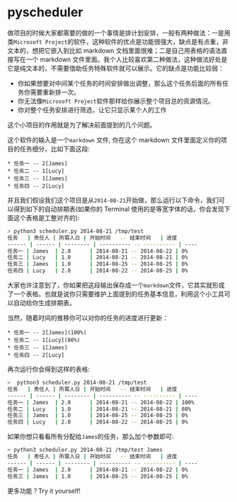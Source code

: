 pyscheduler
===========

做项目的时候大家都需要的做的一个事情是排计划安排，一般有两种做法：一是用类`Microsoft Project`的软件，这种软件的优点是功能很强大，缺点是有点重，非文本的，想把它嵌入到比如 markdown 文档里面很难；二是自己用表格的语法直接写在一个 markdown 文件里面。我个人比较喜欢第二种做法，这种做法好处是它是纯文本的，不需要借助任务特殊软件就可以展示。它的缺点是功能比较弱：

* 你如果想要对中间某个任务的时间安排做出调整，那么这个任务后面的所有任务你需要重新排一次。
* 你无法像`Microsoft Project`软件那样给你展示整个项目总的资源情况。
* 你对整个任务安排进行筛选，让它只显示某个人的工作

这个小项目的作用就是为了解决前面提到的几个问题。

这个软件的输入是一个`markdown` 文件, 你在这个 markdown 文件里面定义你的项目的任务细分，比如下面这段:

    * 任务一 -- 2[James]
    * 任务二 -- 1[Lucy]
    * 任务三 -- 1[James]
    * 任务四 -- 2[Lucy]

并且我们假设我们这个项目是从`2014-08-21`开始做，那么运行以下命令，我们可以得到如下的自动排期表(如果你的 Terminal 使用的是等宽字体的话，你会发现下面这个表格是工整对齐的):

```bash
> python3 scheduler.py 2014-08-21 /tmp/test
任务   | 责任人 | 所需人日 | 开始时间   -- 结束时间   | 进度
------ | ------ | -------- | ---------- -- ---------- | ----
任务一 | James  | 2.0      | 2014-08-21 -- 2014-08-22 | 0%  
任务二 | Lucy   | 1.0      | 2014-08-21 -- 2014-08-21 | 0%  
任务三 | James  | 1.0      | 2014-08-25 -- 2014-08-25 | 0%  
任务四 | Lucy   | 2.0      | 2014-08-22 -- 2014-08-25 | 0%
```

大家也许注意到了，你如果把这段输出保存成一个`markdown`文件，它其实就形成了一个表格。也就是说你只需要维护上面提到的任务基本信息，利用这个小工具可以自动给你生成排期表。
 
当然，随着时间的推移你可以对你的任务的进度进行更新：
 
    * 任务一 -- 2[James](100%)
    * 任务二 -- 1[Lucy](80%)
    * 任务三 -- 1[James]
    * 任务四 -- 2[Lucy]
    
再次运行你会得到这样的表格:

```bash
>  python3 scheduler.py 2014-08-21 /tmp/test        
任务   | 责任人 | 所需人日 | 开始时间   -- 结束时间   | 进度
------ | ------ | -------- | ---------- -- ---------- | ----
任务一 | James  | 2.0      | 2014-08-21 -- 2014-08-22 | 100%
任务二 | Lucy   | 1.0      | 2014-08-21 -- 2014-08-21 | 80% 
任务三 | James  | 1.0      | 2014-08-25 -- 2014-08-25 | 0%  
任务四 | Lucy   | 2.0      | 2014-08-22 -- 2014-08-25 | 0% 
```

如果你想只看看所有分配给`James`的任务，那么加个参数即可:

```bash
> python3 scheduler.py 2014-08-21 /tmp/test James  
任务   | 责任人 | 所需人日 | 开始时间   -- 结束时间   | 进度
------ | ------ | -------- | ---------- -- ---------- | ----
任务一 | James  | 2.0      | 2014-08-21 -- 2014-08-22 | 0%  
任务三 | James  | 1.0      | 2014-08-25 -- 2014-08-25 | 0%  
```

 更多功能？Try it yourself!
